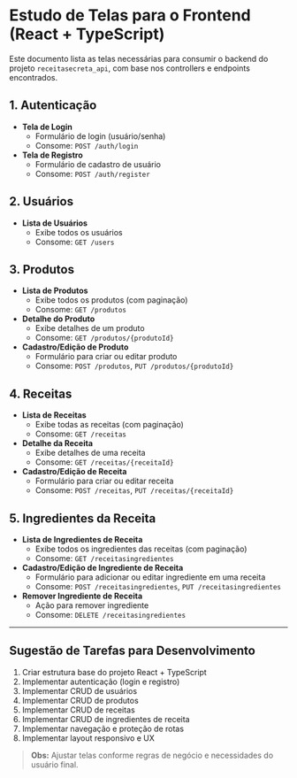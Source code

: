 # Estudo de Telas para o Frontend (React + TypeScript)

Este documento lista as telas necessárias para consumir o backend do projeto `receitasecreta_api`, com base nos controllers e endpoints encontrados.

## 1. Autenticação
- **Tela de Login**
  - Formulário de login (usuário/senha)
  - Consome: `POST /auth/login`
- **Tela de Registro**
  - Formulário de cadastro de usuário
  - Consome: `POST /auth/register`

## 2. Usuários
- **Lista de Usuários**
  - Exibe todos os usuários
  - Consome: `GET /users`

## 3. Produtos
- **Lista de Produtos**
  - Exibe todos os produtos (com paginação)
  - Consome: `GET /produtos`
- **Detalhe do Produto**
  - Exibe detalhes de um produto
  - Consome: `GET /produtos/{produtoId}`
- **Cadastro/Edição de Produto**
  - Formulário para criar ou editar produto
  - Consome: `POST /produtos`, `PUT /produtos/{produtoId}`

## 4. Receitas
- **Lista de Receitas**
  - Exibe todas as receitas (com paginação)
  - Consome: `GET /receitas`
- **Detalhe da Receita**
  - Exibe detalhes de uma receita
  - Consome: `GET /receitas/{receitaId}`
- **Cadastro/Edição de Receita**
  - Formulário para criar ou editar receita
  - Consome: `POST /receitas`, `PUT /receitas/{receitaId}`

## 5. Ingredientes da Receita
- **Lista de Ingredientes de Receita**
  - Exibe todos os ingredientes das receitas (com paginação)
  - Consome: `GET /receitasingredientes`
- **Cadastro/Edição de Ingrediente de Receita**
  - Formulário para adicionar ou editar ingrediente em uma receita
  - Consome: `POST /receitasingredientes`, `PUT /receitasingredientes`
- **Remover Ingrediente de Receita**
  - Ação para remover ingrediente
  - Consome: `DELETE /receitasingredientes`

---

## Sugestão de Tarefas para Desenvolvimento
1. Criar estrutura base do projeto React + TypeScript
2. Implementar autenticação (login e registro)
3. Implementar CRUD de usuários
4. Implementar CRUD de produtos
5. Implementar CRUD de receitas
6. Implementar CRUD de ingredientes de receita
7. Implementar navegação e proteção de rotas
8. Implementar layout responsivo e UX

> **Obs:** Ajustar telas conforme regras de negócio e necessidades do usuário final.
